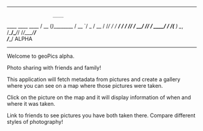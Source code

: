 **************************************************************
                     ____            
   ____ ____  ____  / __ \(_)_________
  / __ `/ _ \/ __ \/ /_/ / / ___/ ___/
 / /_/ /  __/ /_/ / ____/ / /__(__  ) 
 \__, /\___/\____/_/   /_/\___/____/  
/____/                                 ALPHA

**************************************************************


Welcome to geoPics alpha.

Photo sharing with friends and family!

This application will fetch metadata from pictures and create a gallery where you can see on a map where those pictures were taken.

Click on the picture on the map and it will display information of when and where it was taken.

Link to friends to see pictures you have both taken there. Compare different styles of photography!